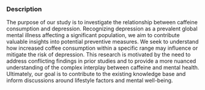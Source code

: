 ### Description
The purpose of our study is to investigate the relationship between caffeine consumption and depression. Recognizing depression as a prevalent global mental illness affecting a significant population, we aim to contribute valuable insights into potential preventive measures. We seek to understand how increased coffee consumption within a specific range may influence or mitigate the risk of depression. This research is motivated by the need to address conflicting findings in prior studies and to provide a more nuanced understanding of the complex interplay between caffeine and mental health. Ultimately, our goal is to contribute to the existing knowledge base and inform discussions around lifestyle factors and mental well-being.
